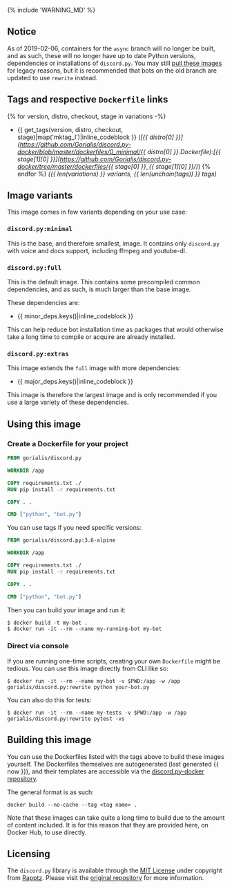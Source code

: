{% include 'WARNING_MD' %}

## Notice

As of 2019-02-06, containers for the `async` branch will no longer be built, and as such, these will no longer have up to date Python versions, dependencies or installations of `discord.py`. You may still [pull these images](https://github.com/Gorialis/discord.py-docker/blob/8e3bec119beac363b11bda1565938870ba17e3f0/dockerfiles/README.md) for legacy reasons, but it is recommended that bots on the old branch are updated to use `rewrite` instead.

## Tags and respective `Dockerfile` links

{% for version, distro, checkout, stage in variations -%}
-   {{ get_tags(version, distro, checkout, stage)|map('mktag_l')|inline_codeblock }} (*[{{ distro[0] }}](https://github.com/Gorialis/discord.py-docker/blob/master/dockerfiles/0_minimal/{{ distro[0] }}.Dockerfile):[{{ stage[1][0] }}](https://github.com/Gorialis/discord.py-docker/tree/master/dockerfiles/{{ stage[0] }}_{{ stage[1][0] }}/)*)
{% endfor %}
*({{ len(variations) }} variants, {{ len(unchain(tags)) }} tags)*

## Image variants

This image comes in few variants depending on your use case:

### `discord.py:minimal`

This is the base, and therefore smallest, image. It contains only `discord.py` with voice and docs support, including ffmpeg and youtube-dl.

### `discord.py:full`

This is the default image. This contains some precompiled common dependencies, and as such, is much larger than the base image.

These dependencies are:
-   {{ minor_deps.keys()|inline_codeblock }}

This can help reduce bot installation time as packages that would otherwise take a long time to compile or acquire are already installed.

### `discord.py:extras`

This image extends the `full` image with more dependencies:
-   {{ major_deps.keys()|inline_codeblock }}

This image is therefore the largest image and is only recommended if you use a large variety of these dependencies.

## Using this image

### Create a Dockerfile for your project

```dockerfile
FROM gorialis/discord.py

WORKDIR /app

COPY requirements.txt ./
RUN pip install -r requirements.txt

COPY . .

CMD ["python", "bot.py"]
```

You can use tags if you need specific versions:

```dockerfile
FROM gorialis/discord.py:3.6-alpine

WORKDIR /app

COPY requirements.txt ./
RUN pip install -r requirements.txt

COPY . .

CMD ["python", "bot.py"]
```

Then you can build your image and run it:
```console
$ docker build -t my-bot .
$ docker run -it --rm --name my-running-bot my-bot
```

### Direct via console

If you are running one-time scripts, creating your own `Dockerfile` might be tedious. You can use this image directly from CLI like so:
```console
$ docker run -it --rm --name my-bot -v $PWD:/app -w /app gorialis/discord.py:rewrite python your-bot.py
```

You can also do this for tests:
```console
$ docker run -it --rm --name my-tests -v $PWD:/app -w /app gorialis/discord.py:rewrite pytest -vs
```

## Building this image

You can use the Dockerfiles listed with the tags above to build these images yourself.
The Dockerfiles themselves are autogenerated (last generated {{ now }}), and their templates are accessible via the [discord.py-docker repository](https://github.com/Gorialis/discord.py-docker).

The general format is as such:
```console
docker build --no-cache --tag <tag name> .
```

Note that these images can take quite a long time to build due to the amount of content included. It is for this reason that they are provided here, on Docker Hub, to use directly.

## Licensing

The `discord.py` library is available through the [MIT License](https://github.com/Rapptz/discord.py/blob/rewrite/LICENSE) under copyright from [Rapptz](https://github.com/Rapptz).
Please visit the [original repository](https://github.com/Rapptz/discord.py) for more information.
